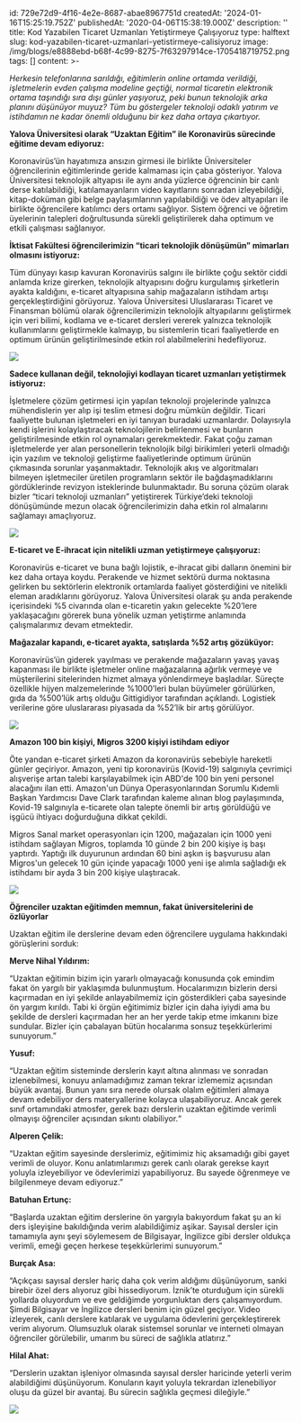 id: 729e72d9-4f16-4e2e-8687-abae8967751d
createdAt: '2024-01-16T15:25:19.752Z'
publishedAt: '2020-04-06T15:38:19.000Z'
description: ''
title: Kod Yazabilen Ticaret Uzmanları Yetiştirmeye Çalışıyoruz
type: halftext
slug: kod-yazabilen-ticaret-uzmanlari-yetistirmeye-calisiyoruz
image: /img/blogs/e8888ebd-b68f-4c99-8275-7f63297914ce-1705418719752.png
tags: []
content: >-
  <p><em>Herkesin telefonlarına sarıldığı, eğitimlerin online ortamda verildiği,
  işletmelerin evden çalışma modeline geçtiği, normal ticaretin elektronik
  ortama taşındığı sıra dışı günler yaşıyoruz, peki bunun teknolojik arka
  planını düşünüyor muyuz? Tüm bu göstergeler teknoloji odaklı yatırım ve
  istihdamın ne kadar önemli olduğunu bir kez daha ortaya çıkartıyor.
  </em></p><p><strong>Yalova Üniversitesi olarak “Uzaktan Eğitim” ile
  Koronavirüs sürecinde eğitime devam ediyoruz:</strong></p><p>Koronavirüs’ün
  hayatımıza ansızın girmesi ile birlikte Üniversiteler öğrencilerinin
  eğitimlerinde geride kalmaması için çaba gösteriyor. Yalova Üniversitesi
  teknolojik altyapısı ile aynı anda yüzlerce öğrencinin bir canlı derse
  katılabildiği, katılamayanların video kayıtlarını sonradan izleyebildiği,
  kitap-doküman gibi belge paylaşımlarının yapılabildiği ve ödev altyapıları ile
  birlikte öğrencilere katılımcı ders ortamı sağlıyor. Sistem öğrenci ve öğretim
  üyelerinin talepleri doğrultusunda sürekli geliştirilerek daha optimum ve
  etkili çalışması sağlanıyor.</p><p><strong>İktisat Fakültesi öğrencilerimizin
  “ticari teknolojik dönüşümün” mimarları olmasını istiyoruz:</strong></p><p>Tüm
  dünyayı kasıp kavuran Koronavirüs salgını ile birlikte çoğu sektör ciddi
  anlamda krize girerken, teknolojik altyapısını doğru kurgulamış şirketlerin
  ayakta kaldığını, e-ticaret altyapısına sahip mağazaların istihdam artışı
  gerçekleştirdiğini görüyoruz. Yalova Üniversitesi Uluslararası Ticaret ve
  Finansman bölümü olarak öğrencilerimizin teknolojik altyapılarını geliştirmek
  için veri bilimi, kodlama ve e-ticaret dersleri vererek yalnızca teknolojik
  kullanımlarını geliştirmekle kalmayıp, bu sistemlerin ticari faaliyetlerde en
  optimum ürünün geliştirilmesinde etkin rol alabilmelerini
  hedefliyoruz.</p><p><img
  src="/img/blogs/kod-yazabilen-ticaret-uzmanlari-yetistirmeye-calisiyoruz/canli-ders.png"></p><p><strong>Sadece
  kullanan değil, teknolojiyi kodlayan ticaret uzmanları yetiştirmek istiyoruz:
  </strong></p><p>İşletmelere çözüm getirmesi için yapılan teknoloji
  projelerinde yalnızca mühendislerin yer alıp işi teslim etmesi doğru mümkün
  değildir. Ticari faaliyette bulunan işletmeleri en iyi tanıyan buradaki
  uzmanlardır. Dolayısıyla kendi işlerini kolaylaştıracak teknolojilerin
  belirlenmesi ve bunların geliştirilmesinde etkin rol oynamaları gerekmektedir.
  Fakat çoğu zaman işletmelerde yer alan personellerin teknolojik bilgi
  birikimleri yeterli olmadığı için yazılım ve teknoloji geliştirme
  faaliyetlerinde optimum ürünün çıkmasında sorunlar yaşanmaktadır. Teknolojik
  akış ve algoritmaları bilmeyen işletmeciler üretilen programların sektör ile
  bağdaşmadıklarını gördüklerinde revizyon isteklerinde bulunmaktadır. Bu soruna
  çözüm olarak bizler “ticari teknoloji uzmanları” yetiştirerek Türkiye’deki
  teknoloji dönüşümünde mezun olacak öğrencilerimizin daha etkin rol almalarını
  sağlamayı amaçlıyoruz.</p><p><img
  src="/img/blogs/kod-yazabilen-ticaret-uzmanlari-yetistirmeye-calisiyoruz/dersten.png"></p><p><strong>E-ticaret
  ve E-ihracat için nitelikli uzman yetiştirmeye
  çalışıyoruz:</strong></p><p>Koronavirüs e-ticaret ve buna bağlı lojistik,
  e-ihracat gibi dalların önemini bir kez daha ortaya koydu. Perakende ve hizmet
  sektörü durma noktasına gelirken bu sektörlerin elektronik ortamlarda faaliyet
  gösterdiğini ve nitelikli eleman aradıklarını görüyoruz. Yalova Üniversitesi
  olarak şu anda perakende içerisindeki %5 civarında olan e-ticaretin yakın
  gelecekte %20’lere yaklaşacağını görerek buna yönelik uzman yetiştirme
  anlamında çalışmalarımız devam etmektedir.</p><p><strong>Mağazalar kapandı,
  e-ticaret ayakta, satışlarda %52 artış
  gözüküyor:</strong></p><p>Koronavirüs’ün giderek yayılması ve perakende
  mağazaların yavaş yavaş kapanması ile birlikte işletmeler online mağazalarına
  ağırlık vermeye ve müşterilerini sitelerinden hizmet almaya yönlendirmeye
  başladılar. Süreçte özellikle hijyen malzemelerinde %1000’leri bulan büyümeler
  görülürken, gıda da %500’lük artış olduğu Gittigidiyor tarafından açıklandı.
  Logistiek verilerine göre uluslararası piyasada da %52’lik bir artış
  görülüyor.</p><p><img
  src="/img/blogs/kod-yazabilen-ticaret-uzmanlari-yetistirmeye-calisiyoruz/ders.jpeg"></p><p><strong>Amazon
  100 bin kişiyi, Migros 3200 kişiyi istihdam ediyor</strong></p><p>Öte yandan
  e-ticaret şirketi Amazon da koronavirüs sebebiyle hareketli günler geçiriyor.
  Amazon, yeni tip koronavirüs (Kovid-19) salgınıyla çevrimiçi alışverişe artan
  talebi karşılayabilmek için ABD'de 100 bin yeni personel alacağını ilan etti.
  Amazon'un Dünya Operasyonlarından Sorumlu Kıdemli Başkan Yardımcısı Dave Clark
  tarafından kaleme alınan blog paylaşımında, Kovid-19 salgınıyla e-ticarete
  olan talepte önemli bir artış görüldüğü ve işgücü ihtiyacı doğurduğuna dikkat
  çekildi.</p><p>Migros Sanal market operasyonları için 1200, mağazaları için
  1000 yeni istihdam sağlayan Migros, toplamda 10 günde 2 bin 200 kişiye iş başı
  yaptırdı. Yaptığı ilk duyurunun ardından 60 bini aşkın iş başvurusu alan
  Migros'un gelecek 10 gün içinde yapacağı 1000 yeni işe alımla sağladığı ek
  istihdamı bir ayda 3 bin 200 kişiye ulaştıracak.</p><p><img
  src="/img/blogs/kod-yazabilen-ticaret-uzmanlari-yetistirmeye-calisiyoruz/lab.png"></p><p><strong>Öğrenciler
  uzaktan eğitimden memnun, fakat üniversitelerini de
  özlüyorlar</strong></p><p>Uzaktan eğitim ile derslerine devam eden öğrencilere
  uygulama hakkındaki görüşlerini sorduk:</p><p><strong>Merve Nihal
  Yıldırım:</strong></p><p>“Uzaktan eğitimin bizim için yararlı olmayacağı
  konusunda çok emindim fakat ön yargılı bir yaklaşımda bulunmuştum.
  Hocalarımızın bizlerin dersi kaçırmadan en iyi şekilde anlayabilmemiz için
  gösterdikleri çaba sayesinde ön yargım kırıldı. Tabi ki örgün eğitimimiz
  bizler için daha iyiydi ama bu şekilde de dersleri kaçırmadan her an her yerde
  takip etme imkanını bize sundular. Bizler için çabalayan bütün hocalarıma
  sonsuz teşekkürlerimi sunuyorum.”</p><p><strong>Yusuf:</strong></p><p>“Uzaktan
  eğitim sisteminde derslerin kayıt altına alınması ve sonradan izlenebilmesi,
  konuyu anlamadığımız zaman tekrar izlememiz açısından büyük avantaj. Bunun
  yanı sıra nerede olursak olalım eğitimleri almaya devam edebiliyor ders
  materyallerine kolayca ulaşabiliyoruz. Ancak gerek sınıf ortamındaki atmosfer,
  gerek bazı derslerin uzaktan eğitimde verimli olmayışı öğrenciler açısından
  sıkıntı olabiliyor.“</p><p><strong>Alperen Çelik:</strong></p><p>“Uzaktan
  eğitim sayesinde derslerimiz, eğitimimiz hiç aksamadığı gibi gayet verimli de
  oluyor. Konu anlatımlarımızı gerek canlı olarak gerekse kayıt yoluyla
  izleyebiliyor ve ödevlerimizi yapabiliyoruz. Bu sayede öğrenmeye ve
  bilgilenmeye devam ediyoruz.”</p><p><strong>Batuhan
  Ertunç:</strong></p><p>“Başlarda uzaktan eğitim derslerine ön yargıyla
  bakıyordum fakat şu an ki ders işleyişine bakıldığında verim alabildiğimiz
  aşikar. Sayısal dersler için tamamıyla aynı şeyi söylemesem de Bilgisayar,
  İngilizce gibi dersler oldukça verimli, emeği geçen herkese teşekkürlerimi
  sunuyorum.”</p><p><strong>Burçak Asa:</strong></p><p>“Açıkçası sayısal dersler
  hariç daha çok verim aldığımı düşünüyorum, sanki birebir özel ders alıyoruz
  gibi hissediyorum. İznik’te oturduğum için sürekli yollarda oluyordum ve eve
  geldiğimde yorgunluktan ders çalışamıyordum. Şimdi Bilgisayar ve İngilizce
  dersleri benim için güzel geçiyor. Video izleyerek, canlı derslere katılarak
  ve uygulama ödevlerini gerçekleştirerek verim alıyorum. Olumsuzluk olarak
  sistemsel sorunlar ve interneti olmayan öğrenciler görülebilir, umarım bu
  süreci de sağlıkla atlatırız.”</p><p><strong>Hilal
  Ahat:</strong></p><p>“Derslerin uzaktan işleniyor olmasında sayısal dersler
  haricinde yeterli verim alabildiğimi düşünüyorum. Konuların kayıt yoluyla
  tekrardan izlenebiliyor oluşu da güzel bir avantaj. Bu sürecin sağlıkla
  geçmesi dileğiyle.”</p><p><img
  src="/img/blogs/kod-yazabilen-ticaret-uzmanlari-yetistirmeye-calisiyoruz/fakulte.jpeg"></p>
